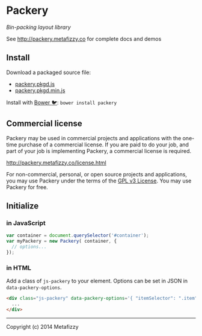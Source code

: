 # Packery

_Bin-packing layout library_

See http://packery.metafizzy.co for complete docs and demos

## Install

Download a packaged source file:

+ [packery.pkgd.js](dist/packery.pkgd.js)
+ [packery.pkgd.min.js](dist/packery.pkgd.min.js)

Install with [Bower :bird:](http://bower.io): `bower install packery`

## Commercial license

Packery may be used in commercial projects and applications with the one-time purchase of a commercial license. If you are paid to do your job, and part of your job is implementing Packery, a commercial license is required.

http://packery.metafizzy.co/license.html

For non-commercial, personal, or open source projects and applications, you may use Packery under the terms of the [GPL v3 License](http://choosealicense.com/licenses/gpl-v3/). You may use Packery for free.

## Initialize

### in JavaScript

``` js
var container = document.querySelector('#container');
var myPackery = new Packery( container, {
  // options...
});
```

### in HTML

Add a class of `js-packery` to your element. Options can be set in JSON in `data-packery-options`.

``` html
<div class="js-packery" data-packery-options='{ "itemSelector": ".item" }'>
  ...
</div>
```

---

Copyright (c) 2014 Metafizzy
